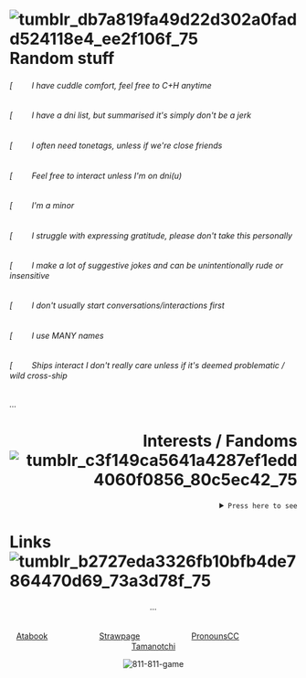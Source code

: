 

#  ![tumblr_db7a819fa49d22d302a0fadd524118e4_ee2f106f_75](https://github.com/user-attachments/assets/9194bcda-06d8-43ff-a0b6-8ef157154d6f)  Random stuff

 
   
###### [ㅤ ㅤ I have cuddle comfort, feel free to C+H anytime
###### [ㅤ ㅤ I have a dni list, but summarised it's simply don't be a jerk
###### [ㅤ ㅤ I often need tonetags, unless if we're close friends
###### [ㅤ ㅤ Feel free to interact unless I'm on dni(u)
###### [ㅤ ㅤ I'm a *minor*
###### [ㅤ ㅤ I struggle with expressing gratitude, please don't take this personally
###### [ㅤ ㅤ I make a lot of suggestive jokes and can be unintentionally rude or insensitive
###### [ㅤ ㅤ I don't usually start conversations/interactions first
###### [ㅤ ㅤ I use MANY names
###### [ㅤ ㅤ Ships interact I don't really care *unless if it's deemed problematic / wild cross-ship*

###### ...

<div align="right"> 

# Interests / Fandoms ![tumblr_c3f149ca5641a4287ef1edd4060f0856_80c5ec42_75](https://github.com/user-attachments/assets/5408cdfe-e4cc-4745-91ab-484331b3e28c) 
  <details>
<summary> <code>Press here to see</code> </summary>
   
|               |               |               |              |               |  
| ------------- | ------------- | ------------- |------------- | ------------- | 
| *8:11*  | *Egg Kevin's House*  | Julia was alone | The fairy tales analogue horror | Gospel of Eve | 
| The Salvation Project  | Squirrel Stapler  | Endzone | *Orange Roulette* | Oobja | 
| Life purpose | Deardere | [*Studio Investigrave*](https://studio-investigrave.fandom.com/wiki/Studio_Investigrave_Wiki) | *Lummony* | *Diner in the Storm* | 
| Choose or die | Do NOT take thIs caT home | Classmates | Law of talos | Spooky Month |
| *Roblox args* | Silver Thread | Everything Everywhere all at Once | Redcarkyle123 | Senprista |
| Castle of nations | The Normal Elevator | *Faithless* | Cutegirl555 | There's something wrong with my blind date |

######   ...

</details>
</div>


# Links ![tumblr_b2727eda3326fb10bfb4de7864470d69_73a3d78f_75](https://github.com/user-attachments/assets/a79dd0cb-8e88-40cc-a87b-a6ff6d52a3e1)



<div align="center">

 ###### ...
 
 [Atabook](https://forcas.atabook.org/)ㅤㅤㅤㅤㅤㅤㅤ[Strawpage](https://s-01-ver-bullet.straw.page/)ㅤㅤㅤㅤㅤㅤㅤ[PronounsCC](https://pronouns.cc/@Accardi)ㅤㅤㅤㅤㅤㅤㅤ[Tamanotchi](https://tamanotchi.world/21967c) 

![811-811-game](https://github.com/user-attachments/assets/a0e980c8-d2f9-48cb-9bce-5804008b676b)

